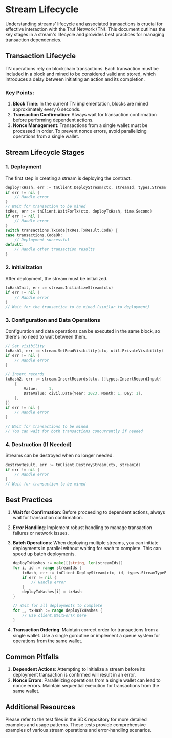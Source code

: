 # Stream Lifecycle

Understanding streams' lifecycle and associated transactions is crucial for effective interaction with the Truf Network (TN). This document outlines the key stages in a stream's lifecycle and provides best practices for managing transaction dependencies.

## Transaction Lifecycle

TN operations rely on blockchain transactions. Each transaction must be included in a block and mined to be considered valid and stored, which introduces a delay between initiating an action and its completion.

### Key Points:

1. **Block Time**: In the current TN implementation, blocks are mined approximately every 6 seconds.
2. **Transaction Confirmation**: Always wait for transaction confirmation before performing dependent actions.
3. **Nonce Management**: Transactions from a single wallet must be processed in order. To prevent nonce errors, avoid parallelizing operations from a single wallet.

## Stream Lifecycle Stages

### 1. Deployment

The first step in creating a stream is deploying the contract.

```go
deployTxHash, err := tnClient.DeployStream(ctx, streamId, types.StreamTypePrimitive)
if err != nil {
    // Handle error
}
// Wait for transaction to be mined
txRes, err := tnClient.WaitForTx(ctx, deployTxHash, time.Second)
if err != nil {
    // Handle error
}
switch transactions.TxCode(txRes.TxResult.Code) {
case transactions.CodeOk:
    // Deployment successful
default:
    // Handle other transaction results
}
```

### 2. Initialization

After deployment, the stream must be initialized.

```go
txHashInit, err := stream.InitializeStream(ctx)
if err != nil {
    // Handle error
}
// Wait for the transaction to be mined (similar to deployment)
```

### 3. Configuration and Data Operations

Configuration and data operations can be executed in the same block, so there's no need to wait between them.

```go
// Set visibility
txHash1, err := stream.SetReadVisibility(ctx, util.PrivateVisibility)
if err != nil {
    // Handle error
}

// Insert records
txHash2, err := stream.InsertRecords(ctx, []types.InsertRecordInput{
    {
        Value:     1,
        DateValue: civil.Date{Year: 2023, Month: 1, Day: 1},
    },
})
if err != nil {
    // Handle error
}

// Wait for transactions to be mined
// You can wait for both transactions concurrently if needed
```

### 4. Destruction (If Needed)

Streams can be destroyed when no longer needed.

```go
destroyResult, err := tnClient.DestroyStream(ctx, streamId)
if err != nil {
    // Handle error
}
// Wait for transaction to be mined
```

## Best Practices

1. **Wait for Confirmation**: Before proceeding to dependent actions, always wait for transaction confirmation.
2. **Error Handling**: Implement robust handling to manage transaction failures or network issues.
3. **Batch Operations**: When deploying multiple streams, you can initiate deployments in parallel without waiting for each to complete. This can speed up batch deployments.

    ```go
    deployTxHashes := make([]string, len(streamIds))
    for i, id := range streamIds {
        txHash, err := tnClient.DeployStream(ctx, id, types.StreamTypePrimitive)
        if err != nil {
            // Handle error
        }
        deployTxHashes[i] = txHash
    }
    
    // Wait for all deployments to complete
    for _, txHash := range deployTxHashes {
        // Use client.WaitForTx here
    }
    ```

4. **Transaction Ordering**: Maintain correct order for transactions from a single wallet. Use a single goroutine or implement a queue system for operations from the same wallet.

## Common Pitfalls

1. **Dependent Actions**: Attempting to initialize a stream before its deployment transaction is confirmed will result in an error.
2. **Nonce Errors**: Parallelizing operations from a single wallet can lead to nonce errors. Maintain sequential execution for transactions from the same wallet.

## Additional Resources

Please refer to the test files in the SDK repository for more detailed examples and usage patterns. These tests provide comprehensive examples of various stream operations and error-handling scenarios.
